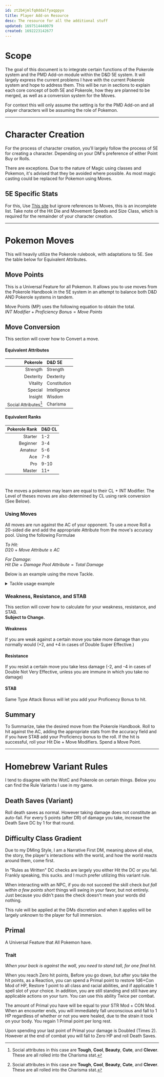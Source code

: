 ```yaml
---
id: zt2b4jmlfq0ddalfyaqppyx
title: Player Add-on Resource
desc: The resource for all the additional stuff
updated: 1697514440079
created: 1692223142677
---
```


# Scope
The goal of this document is to integrate certain functions of the Pokerole system and the PMD Add-on module within the D&D 5E system. It will largely express the current problems I have with the current Pokerole system and hope to address them. This will be run in sections to explain each core concept of both 5E and Pokerole, how they are planned to be merged, as well as a conversion system for the Moves.

For context this will only assume the setting is for the PMD Add-on and all player characters will be assuming the role of Pokemon.

---

# Character Creation
For the process of character creation, you'll largely follow the process of 5E for creating a character. Depending on your DM's preference of either Point Buy or Rolls. 

There are exceptions. Due to the nature of Magic using classes and Pokemon, it's advised that they be avoided where possible. As most magic casting could be replaced for Pokemon using Moves.

## 5E Specific Stats
For this, Use [This site](https://pokedex-5e.herokuapp.com/) but ignore references to Moves, this is an incomplete list. Take note of the Hit Die and Movement Speeds and Size Class, which is required for the remainder of your character creation. 

---

# Pokemon Moves
This will heavily utilize the Pokerole rulebook, with adaptations to 5E. See the table below for Equivalent Attributes.

## Move Points
This is a Universal Feature for all Pokemon. It allows you to use moves from the Pokerole Handbook in the 5E system in an attempt to balance both D&D AND Pokerole systems in tandem.

 Move Points (MP) uses the following equation to obtain the total.  
 $INT\ Modifier +  Proficiency\ Bonus = Move\ Points$

## Move Conversion
This section will cover how to Convert a move.

#### Equivalent Attributes
|Pokerole|D&D 5E|
|-:|:-|
|Strength|Strength|
|Dexterity|Dexterity|
|Vitality|Constitution|
|Special|Intelligence|
|Insight|Wisdom|
|Social Attributes[^1]|Charisma|
[^1]:Social attributes in this case are **Tough**, **Cool**, **Beauty**, **Cute**, and **Clever**. These are all rolled into the Charisma stat.

#### Equivalent Ranks
|Pokerole Rank|D&D CL|
|-:|:-|
|Starter|1-2|
|Beginner|3-4|
|Amateur|5-6|
|Ace|7-8|
|Pro|9-10|
|Master|11+|

<br/>

The moves a pokemon may learn are equal to their CL + INT Modifier.
The Level of theses moves are also determined by CL using rank conversion (See Below).


### Using Moves
All moves are run against the AC of your opponent. To use a move Roll a 20-sided die and add the appropriate Attribute from the move's accuracy pool. Using the following Formulae

*To Hit:*  
$D20\ +\ Move\ Attribute\ \geq\ AC$

*For Damage:*  
$Hit\ Die\ +\ Damage\ Pool\ Attribute = Total\ Damage$

Below is an example using the move Tackle.
<details>
<summary>Tackle usage example</Summary>

![Tackle. Power 2. Type Normal. Accuracy Pool, Dexterity+Brawl. Damage Pool, Strength+2.](image.png)

Seen above is the card for the move Tackle. When rolling to hit, take the Accuracy pool, and drop the Skill portion of it (Usually the second value), and Match it with the appropriate base Attribute.

If you hit, Roll the damage pool using your Hit Die + the Listed Attribute. (If no attribute is listed for the move or if the move specifies a specific damage type, just roll your hit die with no modifiers. Unless the move has Set Damage, Apply Damage as normal.)

The formulae below is how this is calculated.  
To Hit:  
$
D20 + DEX\ Modifier\ \geq\ AC 
$

For Damage:  
$
Hit\ Die + Damage\ Pool = Total\ Damage
$

#### Example
In a greater example. lets say you have a D&D Dexterity of 14 and Strength of 16. this would give you a +2 and +3 respectively as modifiers. And your Hit Die is a d8

You want to use the move Tackle, Roll to hit against the opponents AC, You rolled a 14 add the 2 from your DEX for a total of 16 to hit!  
$D20=14+DEX\ Mod\ 2=16\ To\ Hit$

The attack hits! you roll a D8 for damage and add your STR. You rolled a 7 for a total of 10!  
$D8=7 + STR\ Mod 3 = 10\ Damage$

#### Special Cases
In the event the move you want to use uses a Social Attribute (see [^1]) you simply replace it with your Charisma Modifier.

</details>



### Weakness, Resistance, and STAB
This section will cover how to calculate for your weakness, resistance, and STAB.  
**Subject to Change.**

#### Weakness
If you are weak against a certain move you take more damage than you normally would (+2, and +4 in cases of Double Super Effective.)

#### Resistance
If you resist a certain move you take less damage (-2, and -4 in cases of Double Not Very Effective, unless you are immune in which you take no damage)

#### STAB
Same Type Attack Bonus will let you add your Proficency Bonus to hit.

## Summary
To Summarize, take the desired move from the Pokerole Handbook. Roll to hit against the AC, adding the appropriate stats from the accuracy field and if you have STAB add your Proficiency bonus to the roll. If the hit is successful, roll your Hit Die + Move Modifiers. Spend a Move Point.

---

# Homebrew Variant Rules
I tend to disagree with the WotC and Pokerole on certain things. Below you can find the Rule Variants I use in my game.

## Death Saves (Variant)
Roll death saves as normal. However taking damage does not constitute an auto-fail. For every 5 points (after DR) of damage you take, increase the Death Save DC by 1 for that round.

## Difficulty Class Gradient
Due to my DMing Style, I am a Narrative First DM, meaning above all else, the story, the player's interactions with the world, and how the world reacts around them, come first.

In "Rules as Written" DC checks are largely you either Hit the DC or you fail. Frankly speaking, this sucks. and I much prefer utilizing this variant rule.

When interacting with an NPC, if you do not succeed the skill check *but fall within a few points short* things will swing in your favor, but not entirely. Just because you didn't pass the check doesn't mean your words did nothing.

This rule will be applied at the DMs discretion and when it applies will be largely unknown to the player for full immersion.


## Primal
A Universal Feature that All Pokemon have.

### Trait
*When your back is against the wall, you need to stand tall, for one final hit.*

When you reach Zero hit points, Before you go down, but after you take the hit points, as a Reaction, you can spend a Primal point to restore 1d6+Con Mod of HP, Restore 1 point to all class and racial abilities, and if applicable 1 spell slot of your choice. In addition, you are still standing and still have any applicable actions on your turn. You can use this ability Twice per combat.

The amount of Primal you have will be equal to your STR Mod + CON Mod. When an encounter ends, you will immediately fall unconscious and fall to 1 HP regardless of whether or not you were healed, due to the strain it took on your body. You regain 1 Primal point per long rest.

Upon spending your last point of Primal your damage is Doubled (Times 2). However at the end of combat you will fall to Zero HP and roll Death Saves.


[^2]:*[CL]: Character Level 
*[WIS]: Wisdom Modifier
*[DEX]: Dexterity Modifier
*[STR]: Strength Modifier
*[INT]: Intelligence Modifier
*[CON]: Constitution Modifier
*[DC]: Difficulty Class
*[AC]: Armor Class
*[STAB]: Same Type Attack Bonus
*[DR]: Damage Reduction
*[MP]: Move Point(s)